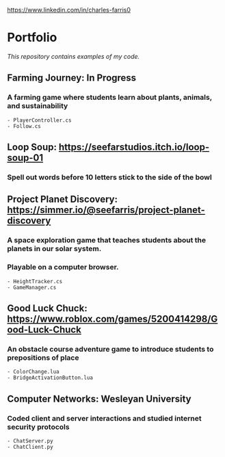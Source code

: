 https://www.linkedin.com/in/charles-farris0

# Portfolio
*This repository contains examples of my code.*

## Farming Journey: In Progress
  ### A farming game where students learn about plants, animals, and sustainability
    - PlayerController.cs
    - Follow.cs

## Loop Soup: https://seefarstudios.itch.io/loop-soup-01
  ### Spell out words before 10 letters stick to the side of the bowl
  
## Project Planet Discovery: https://simmer.io/@seefarris/project-planet-discovery
  ### A space exploration game that teaches students about the planets in our solar system.
  ### Playable on a computer browser.
    - HeightTracker.cs
    - GameManager.cs

## Good Luck Chuck: https://www.roblox.com/games/5200414298/Good-Luck-Chuck
  ### An obstacle course adventure game to introduce students to prepositions of place
    - ColorChange.lua
    - BridgeActivationButton.lua

## Computer Networks: Wesleyan University
  ### Coded client and server interactions and studied internet security protocols
    - ChatServer.py
    - ChatClient.py
